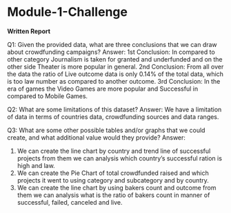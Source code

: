 # Module-1-Challenge
**Written Report**

Q1: Given the provided data, what are three conclusions that we can draw about crowdfunding campaigns?
Answer:
1st Conclusion: In compared to other category Journalism is taken for granted and underfunded and on the other side Theater is more popular in general.
2nd Conclusion: From all over the data the ratio of Live outcome data is only 0.14% of the total data, which is too law number as compared to another outcome.
3rd Conclusion: In the era of games the Video Games are more popular and Successful in compared to Mobile Games.

Q2: What are some limitations of this dataset?
Answer: We have a limitation of data in terms of countries data, crowdfunding sources and data ranges.

Q3: What are some other possible tables and/or graphs that we could create, and what additional value would they provide?
Answer: 
1)	We can create the line chart by country and trend line of successful projects from them we can analysis which country’s successful ration is high and law.
2)	We can create the Pie Chart of total crowdfunded raised and which projects it went to using category and subcategory and by country.
3)	We can create the line chart by using bakers count and outcome from them we can analysis what is the ratio of bakers count in manner of successful, failed, canceled and live.
